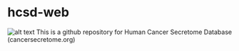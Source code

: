 # hcsd-web
![alt text](https://github.com/amirfeizi/hcsd-web/blob/master/logo.png)
This is a github repository for Human Cancer Secretome Database (cancersecretome.org)
